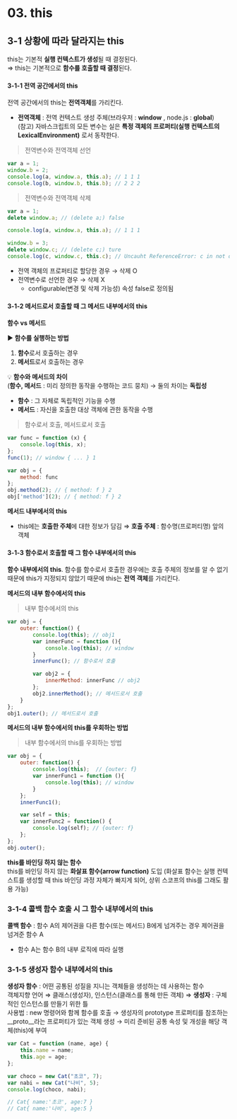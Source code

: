 # 03. this
## 3-1 상황에 따라 달라지는 this  
this는 기본적 **실행 컨텍스트가 생성**될 때 결정된다.  
⇒ this는 기본적으로 **함수를 호출할 때 결정**된다.

#### 3-1-1 전역 공간에서의 this
전역 공간에서의 this는 **전역객체**를 가리킨다.  
- **전역객체** : 전역 컨텍스트 생성 주체(브라우저 : **window** , node.js : **global**)  
(참고) 자바스크립트의 모든 변수는 실은 **특정 객체의 프로퍼티(실행 컨텍스트의 LexicalEnvironment)** 로서 동작한다.

> 전역변수와 전역객체 선언

```jsx
var a = 1;
window.b = 2;
console.log(a, window.a, this.a); // 1 1 1
console.log(b, window.b, this.b); // 2 2 2
```

> 전역변수와 전역객체 삭제

```jsx
var a = 1;
delete window.a; // (delete a;) false

console.log(a, window.a, this.a); // 1 1 1

window.b = 3;
delete window.c; // (delete c;) ture
console.log(c, window.c, this.c); // Uncauht ReferenceError: c in not defined
```

- 전역 객체의 프로퍼티로 할당한 경우 → 삭제 O
- 전역변수로 선언한 경우 → 삭제 X
    - configurable(변경 및 삭제 가능성) 속성 false로 정의됨

#### 3-1-2 메서드로서 호출할 때 그 메서드 내부에서의 this
**함수 vs 메서드**  

▶︎ **함수를 실행하는 방법**  
1. **함수**로서 호출하는 경우  
2. **메서드**로서 호출하는 경우   

💡 **함수와 메서드의 차이**  
(**함수, 메서드** : 미리 정의한 동작을 수행하는 코드 뭉치) → 둘의 차이는 **독립성**  
- **함수** : 그 자체로 독립적인 기능을 수행
- **메서드** : 자신을 호출한 대상 객체에 관한 동작을 수행

> 함수로서 호출, 메서드로서 호출

```jsx
var func = function (x) {
	console.log(this, x);
};
func(1); // window { ... } 1

var obj = {
	method: func
};
obj.method(2); // { method: f } 2
obj['method'](2); // { method: f } 2
```

**메서드 내부에서의 this**  
- this에는 **호출한 주체**에 대한 정보가 담김 ⇒ **호출 주체** : 함수명(프로퍼티명) 앞의 객체

#### 3-1-3 함수로서 호출할 때 그 함수 내부에서의 this
**함수 내부에서의 this**. 
함수를 함수로서 호출한 경우에는 호출 주체의 정보를 알 수 없기 때문에 this가 지정되지 않았기 때문에 this는 **전역 객체**를 가리킨다.

**메서드의 내부 함수에서의 this**  
> 내부 함수에서의 this  
```jsx
var obj = {
	outer: function() {
		console.log(this); // obj1
		var innerFunc = function (){
			console.log(this); // window
		}
		innerFunc(); // 함수로서 호출

		var obj2 = {
			innerMethod: innerFunc // obj2
		};
		obj2.innerMethod(); // 메서드로서 호출
	}
};
obj1.outer(); // 메서드로서 호출
```

**메서드의 내부 함수에서의 this를 우회하는 방법**  
> 내부 함수에서의 this를 우회하는 방법
```jsx
var obj = {
	outer: function() {
		console.log(this);  // {outer: f}
		var innerFunc1 = function (){
			console.log(this); // window
		}
	};
	innerFunc1();

	var self = this;
	var innerFunc2 = function() {
		console.log(self); // {outer: f}
	};
};
obj.outer();
```

**this를 바인딩 하지 않는 함수**  
this를 바인딩 하지 않는 **화살표 함수(arrow function)** 도입 (화살표 함수는 실행 컨텍스트를 생성할 때 this 바인딩 과정 자체가 빠지게 되어, 상위 스코프의 this를 그래도 활용 가능)

### 3-1-4 콜백 함수 호출 시 그 함수 내부에서의 this
**콜백 함수** : 함수 A의 제어권을 다른 함수(또는 메서드) B에게 넘겨주는 경우 제어권을 넘겨준 함수 A  
- 함수 A는 함수 B의 내부 로직에 따라 실행  

### 3-1-5 생성자 함수 내부에서의 this
**생성자 함수** : 어떤 공통된 성질을 지니는 객체들을 생성하는 데 사용하는 함수  
객체지향 언어 ⇒ 클래스(생성자), 인스턴스(클래스를 통해 만든 객체)
⇒ **생성자** : 구체적인 인스턴스를 만들기 위한 틀  
사용법 : new 명령어와 함께 함수를 호출 → 생성자의 prototype 프로퍼티를 참조하는 __proto__라는 프로퍼티가 있는 객체 생성 → 미리 준비된 공통 속성 및 개성을 해당 객체(this)에 부여

```jsx
var Cat = function (name, age) {
	this.name = name;
	this.age = age;
};

var choco = new Cat("초코", 7);
var nabi = new Cat("나비", 5);
console.log(choco, nabi); 

// Cat{ name:'초코', age:7 }
// Cat{ name:'나비', age:5 }
```
